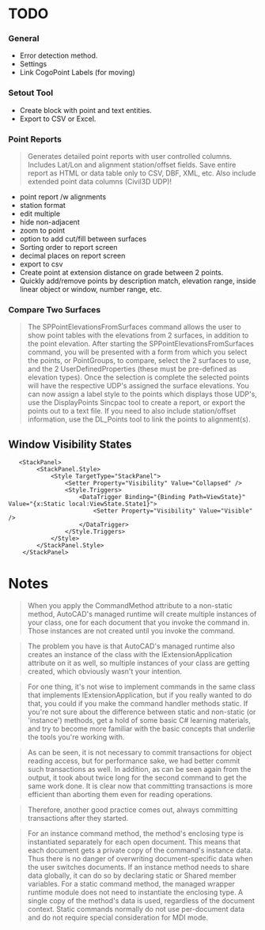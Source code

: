 # TODO


### General
* Error detection method.
* Settings
* Link CogoPoint Labels (for moving)

### Setout Tool
* Create block with point and text entities.
* Export to CSV or Excel.

### Point Reports
> Generates detailed point reports with user controlled columns.  Includes Lat/Lon and alignment station/offset fields. 
Save entire report as HTML or data table only to CSV, DBF, XML, etc.  Also include extended point data columns (Civil3D UDP)!
* point report /w alignments
* station format
* edit multiple
* hide non-adjacent
* zoom to point
* option to add cut/fill between surfaces
* Sorting order to report screen
* decimal places on report screen
* export to csv
* Create point at extension distance on grade between 2 points.
* Quickly add/remove points by description match, elevation range, inside linear object or window, number range, etc.

### Compare Two Surfaces
> The SPPointElevationsFromSurfaces command allows the user to show point tables with the elevations from 2 surfaces, in addition to the point elevation.
After starting the SPPointElevationsFromSurfaces command, you will be presented with a form from which you select the points, or PointGroups, to compare,
select the 2 surfaces to use, and the 2 UserDefinedProperties (these must be pre-defined as elevation types).
Once the selection is complete the selected points will have the respective UDP's assigned the surface elevations. You can now assign a label style to
the points which displays those UDP's, use the DisplayPoints Sincpac tool to create a report, or export the points out to a text file. If you need to
also include station/offset information, use the DL_Points tool to link the points to alignment(s).


## Window Visibility States

```
   <StackPanel>
        <StackPanel.Style>
            <Style TargetType="StackPanel">
                <Setter Property="Visibility" Value="Collapsed" />
                <Style.Triggers>
                    <DataTrigger Binding="{Binding Path=ViewState}" Value="{x:Static local:ViewState.State1}">
                        <Setter Property="Visibility" Value="Visible" />
                    </DataTrigger>
                </Style.Triggers>
            </Style>
        </StackPanel.Style>
    </StackPanel>
```
# Notes

> When you apply the CommandMethod attribute to a non-static method, AutoCAD's
managed runtime will create multiple instances of your class, one for each
document that you invoke the command in. Those instances are not created until
you invoke the command.

> The problem you have is that AutoCAD's managed runtime also creates an instance
of the class with the IExtensionApplication attribute on it as well, so multiple
instances of your class are getting created, which obviously wasn't your
intention.

> For one thing, it's not wise to implement commands in the same class that
implements IExtensionApplication, but if you really wanted to do that, you could
if you make the command handler methods static. If you're not sure about the
difference between static and non-static (or 'instance') methods, get a hold of
some basic C# learning materials, and try to become more familiar with the basic
concepts that underlie the tools you're working with.

> As can be seen, it is not necessary to commit transactions for object reading access, 
but for performance sake, we had better commit such transactions as well. In addition, 
as can be seen again from the output, it took about twice long for the second command 
to get the same work done. It is clear now that committing transactions is more efficient 
than aborting them even for reading operations.

> Therefore, another good practice comes out, always committing transactions after they started.

> For an instance command method, the method's enclosing type is instantiated separately for each open document. 
> This means that each document gets a private copy of the command's instance data. Thus there is no danger 
> of overwriting document-specific data when the user switches documents. If an instance method needs to share 
> data globally, it can do so by declaring static or Shared member variables. For a static command method, 
> the managed wrapper runtime module does not need to instantiate the enclosing type.
> A single copy of the method's data is used, regardless of the document context. Static commands normally do 
> not use per-document data and do not require special consideration for MDI mode.
